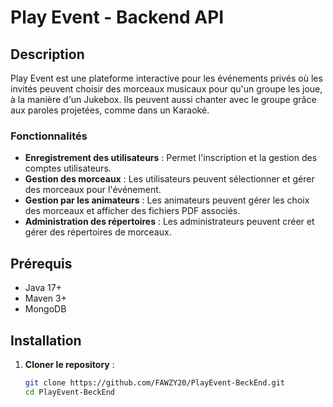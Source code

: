 # Play Event - Backend API

## Description
Play Event est une plateforme interactive pour les événements privés où les invités peuvent choisir des morceaux musicaux pour qu'un groupe les joue, à la manière d'un Jukebox. Ils peuvent aussi chanter avec le groupe grâce aux paroles projetées, comme dans un Karaoké.

### Fonctionnalités
- **Enregistrement des utilisateurs** : Permet l'inscription et la gestion des comptes utilisateurs.
- **Gestion des morceaux** : Les utilisateurs peuvent sélectionner et gérer des morceaux pour l'événement.
- **Gestion par les animateurs** : Les animateurs peuvent gérer les choix des morceaux et afficher des fichiers PDF associés.
- **Administration des répertoires** : Les administrateurs peuvent créer et gérer des répertoires de morceaux.

## Prérequis
- Java 17+
- Maven 3+
- MongoDB

## Installation

1. **Cloner le repository** :
   ```bash
   git clone https://github.com/FAWZY20/PlayEvent-BeckEnd.git
   cd PlayEvent-BeckEnd
